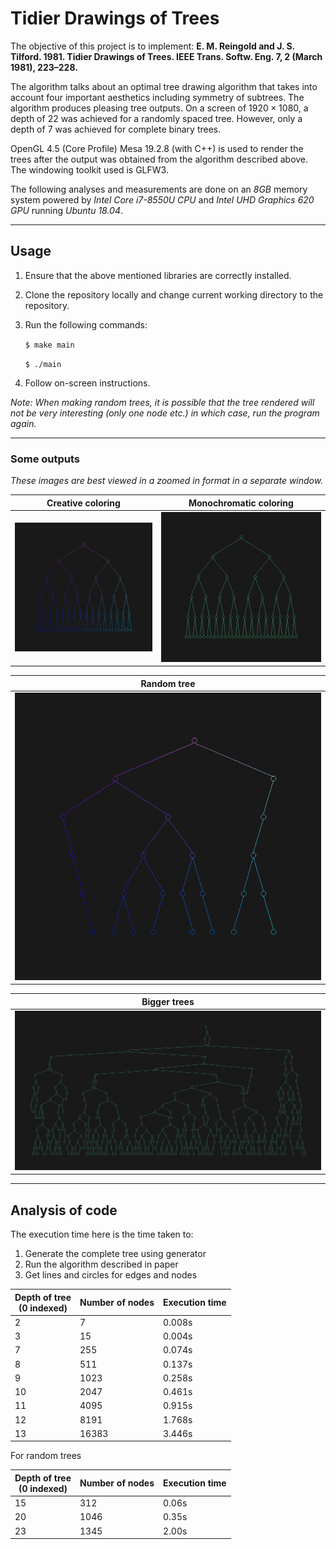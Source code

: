 # Tidier Drawings of Trees

The objective of this project is to implement:
<b>E. M. Reingold and J. S. Tilford. 1981. Tidier Drawings of Trees. IEEE Trans. Softw. Eng. 7, 2 (March 1981), 223–228. </b>

The algorithm talks about an optimal tree drawing algorithm that takes into account four important aesthetics including symmetry of subtrees. The algorithm produces pleasing tree outputs. On a screen of $1920 \times 1080$, a depth of $22$ was achieved for a randomly spaced tree. However, only a depth of $7$ was achieved for complete binary trees.

OpenGL 4.5 (Core Profile) Mesa 19.2.8 (with C++) is used to render the trees after the output was obtained from the algorithm described above. The windowing toolkit used is GLFW3.

The following analyses and measurements are done on an <i>8GB</i> memory system powered by <i>Intel Core i7-8550U CPU</i> and <i>Intel UHD Graphics 620 GPU </i>running <i>Ubuntu 18.04</i>.

<hr>

## Usage

1. Ensure that the above mentioned libraries are correctly installed.
2. Clone the repository locally and change current working directory to the repository.
3. Run the following commands:

    `$ make main`

    `$ ./main`

4. Follow on-screen instructions.

<i> Note: When making random trees, it is possible that the tree rendered will not be very interesting (only one node etc.) in which case, run the program again.</i>

<hr>

### Some outputs

<i> These images are best viewed in a zoomed in format in a separate window.</i>

Creative coloring|Monochromatic coloring
-----------------|----------------------
![Depth 5](img/complete_tree_5.png)|![Depth 5](img/complete_tree_uncolor_5.png)

Random tree|
:----------:|
![Depth 5](img/random_5.jpg)|

Bigger trees|
:----------:|
![Depth 21](img/random_21.jpg)|

<hr>

## Analysis of code
The execution time here is the time taken to:
   1. Generate the complete tree using generator
   2. Run the algorithm described in paper
   3. Get lines and circles for edges and nodes

Depth of tree <br>(0 indexed) | Number of nodes | Execution time
--- | --- | ---
2 |7|0.008s
3 |15|0.004s
7 |255|0.074s
8 |511|0.137s
9 |1023|0.258s
10 |2047|0.461s
11 |4095|0.915s
12 |8191|1.768s
13 |16383 |3.446s

For random trees

Depth of tree <br>(0 indexed) | Number of nodes | Execution time
--- | --- | ---
15 |312|0.06s
20 |1046|0.35s
23 |1345|2.00s
